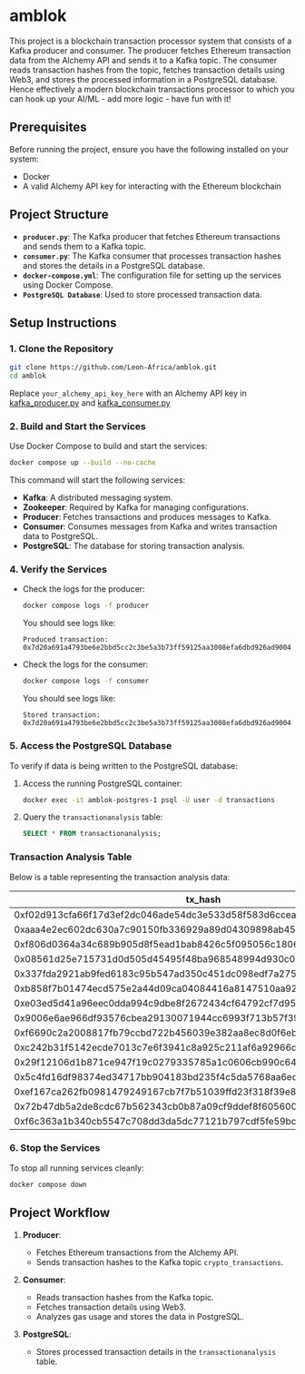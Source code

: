 # amblok 

This project is a blockchain transaction processor system that consists of a Kafka producer and consumer. The producer fetches Ethereum transaction data from the Alchemy API and sends it to a Kafka topic. The consumer reads transaction hashes from the topic, fetches transaction details using Web3, and stores the processed information in a PostgreSQL database. Hence effectively a modern blockchain transactions processor to which you can hook up your AI/ML - add more logic - have fun with it!

## Prerequisites

Before running the project, ensure you have the following installed on your system:
- Docker
- A valid Alchemy API key for interacting with the Ethereum blockchain

## Project Structure

- **`producer.py`**: The Kafka producer that fetches Ethereum transactions and sends them to a Kafka topic.
- **`consumer.py`**: The Kafka consumer that processes transaction hashes and stores the details in a PostgreSQL database.
- **`docker-compose.yml`**: The configuration file for setting up the services using Docker Compose.
- **`PostgreSQL Database`**: Used to store processed transaction data.

## Setup Instructions

### 1. Clone the Repository
```bash
git clone https://github.com/Leon-Africa/amblok.git
cd amblok
```

Replace `your_alchemy_api_key_here` with an Alchemy API key in [kafka_producer.py](https://github.com/Leon-Africa/amblok/blob/38994b50ebc0b28fc7ef59df7f7d5b11d880ecfe/kafka_producer.py#L15) and [kafka_consumer.py](https://github.com/Leon-Africa/amblok/blob/38994b50ebc0b28fc7ef59df7f7d5b11d880ecfe/kafka_consumer.py#L50)

### 2. Build and Start the Services
Use Docker Compose to build and start the services:
```bash
docker compose up --build --no-cache
```

This command will start the following services:
- **Kafka**: A distributed messaging system.
- **Zookeeper**: Required by Kafka for managing configurations.
- **Producer**: Fetches transactions and produces messages to Kafka.
- **Consumer**: Consumes messages from Kafka and writes transaction data to PostgreSQL.
- **PostgreSQL**: The database for storing transaction analysis.

### 4. Verify the Services
- Check the logs for the producer:
  ```bash
  docker compose logs -f producer
  ```
  You should see logs like:
  ```
  Produced transaction: 0x7d20a691a4793be6e2bbd5cc2c3be5a3b73ff59125aa3008efa6dbd926ad9004
  ```

- Check the logs for the consumer:
  ```bash
  docker compose logs -f consumer
  ```
  You should see logs like:
  ```
  Stored transaction: 0x7d20a691a4793be6e2bbd5cc2c3be5a3b73ff59125aa3008efa6dbd926ad9004
  ```

### 5. Access the PostgreSQL Database
To verify if data is being written to the PostgreSQL database:
1. Access the running PostgreSQL container:
   ```bash
   docker exec -it amblok-postgres-1 psql -U user -d transactions
   ```
2. Query the `transactionanalysis` table:
   ```sql
   SELECT * FROM transactionanalysis;
   ```

### Transaction Analysis Table

Below is a table representing the transaction analysis data:

| tx_hash                                                       | wallet_from                                   | wallet_to                                     | gas     | classification |
|---------------------------------------------------------------|-----------------------------------------------|-----------------------------------------------|---------|----------------|
| 0xf02d913cfa66f17d3ef2dc046ade54dc3e533d58f583d6cceaa70bd62c1c1e5d | 0xD1Fa51f2dB23A9FA9d7bb8437b89FB2E70c60cB7    | 0xd4bC53434C5e12cb41381A556c3c47e1a86e80E3    | 1149548 | HIGH           |
| 0xaaa4e2ec602dc630a7c90150fb336929a89d04309898ab45788e903333ee9943 | 0xae2Fc483527B8EF99EB5D9B44875F005ba1FaE13    | 0x1f2F10D1C40777AE1Da742455c65828FF36Df387    | 1125820 | HIGH           |
| 0xf806d0364a34c689b905d8f5ead1bab8426c5f095056c18060cb29b8ac7c6d38 | 0xae2Fc483527B8EF99EB5D9B44875F005ba1FaE13    | 0x1f2F10D1C40777AE1Da742455c65828FF36Df387    |  680617 | HIGH           |
| 0x08561d25e715731d0d505d45495f48ba968548994d930c03db0aa3d642518422 | 0xf89d7b9c864f589bbF53a82105107622B35EaA40    | 0x290a07aC2d2fdC222e43356B6217b94f8Bf7512A    |   90000 | HIGH           |
| 0x337fda2921ab9fed6183c95b547ad350c451dc098edf7a275881ea5462735e1a | 0xf89d7b9c864f589bbF53a82105107622B35EaA40    | 0x8Eb2d2a5eD947a36c4D9A1363234044bD88b09B3    |   90000 | HIGH           |
| 0xb858f7b01474ecd575e2a44d09ca04084416a8147510aa929bb8e9fb9cece22a | 0x21a31Ee1afC51d94C2eFcCAa2092aD1028285549    | 0xebB6Cb2926c816314b422a907FbaDEcbA3a3d5bf    |  207128 | HIGH           |
| 0xe03ed5d41a96eec0dda994c9dbe8f2672434cf64792cf7d95acd352ad185b98f | 0x429aC89e7Eb25acEaD448F0c4Cd7ee2018f53e05    | 0xF96Ab834f25ee7B03dD7075078B05582C47156d2    |   21000 | LOW            |
| 0x9006e6ae966df93576cbea29130071944cc6993f713b57f3972b4438ff64a51a | 0x6046945C5B5eF5933b8E73a98A6AD7bF3e031df7    | 0xA69babEF1cA67A37Ffaf7a485DfFF3382056e78C    |  706738 | HIGH           |
| 0xf6690c2a2008817fb79ccbd722b456039e382aa8ec8d0f6eb94c0b52f1a71632 | 0x6046945C5B5eF5933b8E73a98A6AD7bF3e031df7    | 0xA69babEF1cA67A37Ffaf7a485DfFF3382056e78C    |  393768 | HIGH           |
| 0xc242b31f5142ecde7013c7e6f3941c8a925c211af6a92966d08beb9d00199725 | 0x00000027F490ACeE7F11ab5fdD47209d6422C5a7    | 0x42E213a3ad048e899B89ea8CB11d21bc97b84748    |  244825 | HIGH           |
| 0x29f12106d1b871ce947f19c0279335785a1c0606cb990c64e7c6a0ffc5fd420c | 0x95222290DD7278Aa3Ddd389Cc1E1d165CC4BAfe5    | 0xeDa4C0F725466fF036B03B2AD532904d6A96473E    |   21000 | LOW            |         |
| 0x5c4fd16df98374ed34717bb904183bd235f4c5da5768aa6ed68f6ed0a5f62a95 | 0x0e39140A8B1683e7ED0e737994846A47D9801Cdd    | 0x69460570c93f9DE5E2edbC3052bf10125f0Ca22d    |  215497 | HIGH           |
| 0xef167ca262fb0981479249167cb7f7b51039ffd23f318f39e86420b496527308 | 0xa4B5B81041E342A37373FFae4e170e4f5761B3e4    | 0x69460570c93f9DE5E2edbC3052bf10125f0Ca22d    |  154527 | HIGH           |
| 0x72b47db5a2de8cdc67b562343cb0b87a09cf9ddef8f6056009bedd563f652dd8 | 0xA14Bf4Cbe15ddf33537a0e50dEC1BA34769FFd29    | 0xfB183eb452CEe258c7e429610cb7d9e2a5fA68Ff    |   21000 | LOW            |
| 0xf6c363a1b340cb5547c708dd3da5dc77121b797cdf5fe59bcc481d84595d8265 | 0xb9134ddEB7Db85F9742659a8F74bE87328F138D1    | 0x0aBbc482FBD91DBF413E3D6Cc5622e03552AC13a    |   21000 | LOW            |


### 6. Stop the Services
To stop all running services cleanly:
```bash
docker compose down
```

## Project Workflow

1. **Producer**:
   - Fetches Ethereum transactions from the Alchemy API.
   - Sends transaction hashes to the Kafka topic `crypto_transactions`.

2. **Consumer**:
   - Reads transaction hashes from the Kafka topic.
   - Fetches transaction details using Web3.
   - Analyzes gas usage and stores the data in PostgreSQL.

3. **PostgreSQL**:
   - Stores processed transaction details in the `transactionanalysis` table.
